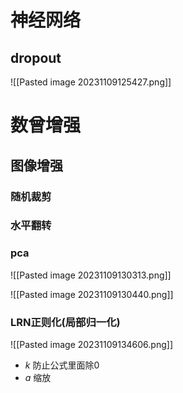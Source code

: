 # 神经网络
## dropout

![[Pasted image 20231109125427.png]]

# 数曾增强

## 图像增强

### 随机裁剪


### 水平翻转


### pca

![[Pasted image 20231109130313.png]]

![[Pasted image 20231109130440.png]]

### LRN正则化(局部归一化)

![[Pasted image 20231109134606.png]]

- $k$ 防止公式里面除0
- $a$ 缩放
